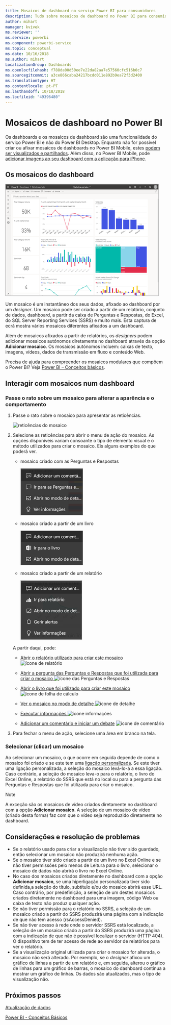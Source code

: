 ```yaml
---
title: Mosaicos de dashboard no serviço Power BI para consumidores
description: Tudo sobre mosaicos de dashboard no Power BI para consumidores. Inclui os mosaicos criados a partir do SQL Server Reporting Services (SSRS).
author: mihart
manager: kvivek
ms.reviewer: ''
ms.service: powerbi
ms.component: powerbi-service
ms.topic: conceptual
ms.date: 10/16/2018
ms.author: mihart
LocalizationGroup: Dashboards
ms.openlocfilehash: f788da00d50ee7e22da82aa7e57560cfc516b0c7
ms.sourcegitcommit: a3ce866caba24217bcdd011e892b9ea72f3d2400
ms.translationtype: HT
ms.contentlocale: pt-PT
ms.lasthandoff: 10/18/2018
ms.locfileid: "49396480"
---
```

# <a name="dashboard-tiles-in-power-bi"></a>Mosaicos de dashboard no Power BI
Os dashboards e os mosaicos de dashboard são uma funcionalidade do serviço Power BI e não do Power BI Desktop. Enquanto não for possível criar ou afixar mosaicos de dashboards no Power BI Mobile, estes [podem ser visualizados e partilhados](mobile/mobile-tiles-in-the-mobile-apps.md). Além disso, no Power BI Mobile, pode [adicionar imagens ao seu dashboard com a aplicação para iPhone](mobile/mobile-iphone-app-get-started.md).

## <a name="dashboard-tiles"></a>Os mosaicos do dashboard
![Dashboard do Power BI](./media/end-user-tiles/power-bi-dashboard.png)

Um mosaico é um instantâneo dos seus dados, afixado ao dashboard por um *designer*. Um mosaico pode ser criado a partir de um relatório, conjunto de dados, dashboard, a partir da caixa de Perguntas e Respostas, do Excel, do SQL Server Reporting Services (SSRS) e muito mais.  Esta captura de ecrã mostra vários mosaicos diferentes afixados a um dashboard.

Além de mosaicos afixados a partir de relatórios, os *designers* podem adicionar mosaicos autónomos diretamente no dashboard através da opção **Adicionar mosaico**. Os mosaicos autónomos incluem: caixas de texto, imagens, vídeos, dados de transmissão em fluxo e conteúdo Web.

Precisa de ajuda para compreender os mosaicos modulares que compõem o Power BI?  Veja [Power BI – Conceitos básicos](end-user-basic-concepts.md).


## <a name="interacting-with-tiles-on-a-dashboard"></a>Interagir com mosaicos num dashboard

### <a name="hover-over-a-tile-to-change-the-appearance-and-behavior"></a>Passe o rato sobre um mosaico para alterar a aparência e o comportamento
1. Passe o rato sobre o mosaico para apresentar as reticências.
   
    ![reticências do mosaico](./media/end-user-tiles/ellipses_new.png)
2. Selecione as reticências para abrir o menu de ação do mosaico. As opções disponíveis variam consoante o tipo de elemento visual e o método utilizados para criar o mosaico. Eis alguns exemplos do que poderá ver.

    - mosaico criado com as Perguntas e Respostas
   
        ![ícone de reticências](./media/end-user-tiles/power-bi-menu1.png)

    - mosaico criado a partir de um livro
   
        ![ícone de reticências](./media/end-user-tiles/power-bi-menu2.png)

    - mosaico criado a partir de um relatório
   
        ![ícone de reticências](./media/end-user-tiles/power-bi-menu3.png)
   
    A partir daqui, pode:
   
   * [Abrir o relatório utilizado para criar este mosaico ](end-user-reports.md) ![ícone de relatório](./media/end-user-tiles/chart-icon.jpg)  
   
   * [Abrir a pergunta das Perguntas e Respostas que foi utilizada para criar o mosaico ](end-user-reports.md) ![ícone das Perguntas e Respostas](./media/end-user-tiles/qna-icon.png)  
   

   * [Abrir o livro que foi utilizado para criar este mosaico ](end-user-reports.md) ![ícone de folha de cálculo](./media/end-user-tiles/power-bi-open-worksheet.png)  
    * [Ver o mosaico no modo de detalhe ](end-user-focus.md) ![ícone de detalhe](./media/end-user-tiles/fullscreen-icon.jpg)  
     * [Executar informações ](end-user-insights.md) ![ícone informações](./media/end-user-tiles/power-bi-insights.png)
    * [Adicionar um comentário e iniciar um debate](end-user-comment.md) ![ícone de comentário](./media/end-user-tiles/comment-icons.png)

3. Para fechar o menu de ação, selecione uma área em branco na tela.

### <a name="select-click-a-tile"></a>Selecionar (clicar) um mosaico
Ao selecionar um mosaico, o que ocorre em seguida depende de como o mosaico foi criado e se este tem uma [ligação personalizada](../service-dashboard-edit-tile.md). Se este tiver uma ligação personalizada, a seleção do mosaico levá-lo-á a essa ligação. Caso contrário, a seleção do mosaico leva-o para o relatório, o livro do Excel Online, a relatório do SSRS que está no local ou para a pergunta das Perguntas e Respostas que foi utilizada para criar o mosaico.

> [!NOTE]
> A exceção são os mosaicos de vídeo criados diretamente no dashboard com a opção **Adicionar mosaico**. A seleção de um mosaico de vídeo (criado desta forma) faz com que o vídeo seja reproduzido diretamente no dashboard.   
> 
> 

## <a name="considerations-and-troubleshooting"></a>Considerações e resolução de problemas
* Se o relatório usado para criar a visualização não tiver sido guardado, então selecionar um mosaico não produzirá nenhuma ação.
* Se o mosaico tiver sido criado a partir de um livro no Excel Online e se não tiver permissões pelo menos de Leitura para o livro, selecionar o mosaico de dados não abrirá o livro no Excel Online.
* No caso dos mosaicos criados diretamente no dashboard com a opção **Adicionar mosaico**, se uma hiperligação personalizada tiver sido definida,a seleção do título, subtítulo e/ou do mosaico abrirá esse URL.  Caso contrário, por predefinição, a seleção de um destes mosaicos criados diretamente no dashboard para uma imagem, código Web ou caixa de texto não produz qualquer ação.
* Se não tiver permissão para o relatório no SSRS, a seleção de um mosaico criado a partir do SSRS produzirá uma página com a indicação de que não tem acesso (rsAccessDenied).
* Se não tiver acesso à rede onde o servidor SSRS está localizado, a seleção de um mosaico criado a partir do SSRS produzirá uma página com a indicação de que não é possível localizar o servidor (HTTP 404). O dispositivo tem de ter acesso de rede ao servidor de relatórios para ver o relatório.
* Se a visualização original utilizada para criar o mosaico for alterada, o mosaico não será alterado.  Por exemplo, se o *designer* afixou um gráfico de linhas a partir de um relatório e, em seguida, alterou o gráfico de linhas para um gráfico de barras, o mosaico do dashboard continua a mostrar um gráfico de linhas. Os dados são atualizados, mas o tipo de visualização não.

## <a name="next-steps"></a>Próximos passos
[Atualização de dados](../refresh-data.md)

[Power BI - Conceitos Básicos](end-user-basic-concepts.md)
